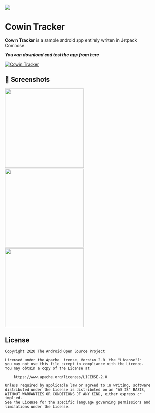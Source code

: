 ![](media/FoodiumHeader.png)

# Cowin Tracker

**Cowin Tracker** is a sample android app entirely written in Jetpack Compose. 

***You can download and test the app from here***

[![Cowin Tracker](https://img.shields.io/badge/CowinTracker-APK-green.svg?style=for-the-badge&logo=android)](https://github.com/ankitdubey021/CowinTracker/releases/download/v1.0-alpha/cowin_tracker.apk)



## :camera_flash: Screenshots
<!-- You can add more screenshots here if you like -->
<img src="/results/screenshot_1.jpeg" width="260">&emsp;<img src="/results/screenshot_2.jpeg" width="260">&emsp;<img src="/results/screenshot_3.jpeg" width="260">

## License
```
Copyright 2020 The Android Open Source Project

Licensed under the Apache License, Version 2.0 (the "License");
you may not use this file except in compliance with the License.
You may obtain a copy of the License at

    https://www.apache.org/licenses/LICENSE-2.0

Unless required by applicable law or agreed to in writing, software
distributed under the License is distributed on an "AS IS" BASIS,
WITHOUT WARRANTIES OR CONDITIONS OF ANY KIND, either express or implied.
See the License for the specific language governing permissions and
limitations under the License.
```
